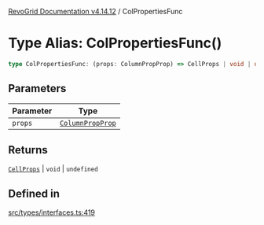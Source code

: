[RevoGrid Documentation v4.14.12](README.md) / ColPropertiesFunc

# Type Alias: ColPropertiesFunc()

```ts
type ColPropertiesFunc: (props: ColumnPropProp) => CellProps | void | undefined;
```

## Parameters

| Parameter | Type |
| ------ | ------ |
| `props` | [`ColumnPropProp`](TypeAlias.ColumnPropProp.md) |

## Returns

[`CellProps`](TypeAlias.CellProps.md) \| `void` \| `undefined`

## Defined in

[src/types/interfaces.ts:419](https://github.com/revolist/revogrid/blob/ee1081dbd910f211c490863a4b642535e5dce01e/src/types/interfaces.ts#L419)
